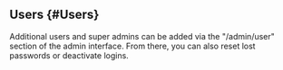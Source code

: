 ## Users {#Users}
Additional users and super admins can be added via the "/admin/user" section of the admin interface.  From there, you can also reset lost passwords or deactivate logins.
